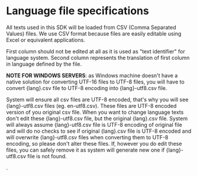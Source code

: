 # Language file specifications

All texts used in this SDK will be loaded from CSV (Comma Separated Values) files. We use CSV format because files are easily editable using Excel or equivalent applications.

First column should not be edited at all as it is used as "text identifier" for language system. Second column represents the translation of first column in language defined by the file.

**NOTE FOR WINDOWS SERVERS**: as Windows machine doesn't have a native solution for converting UTF-16 files to UTF-8 files, you will have to convert {lang}.csv file to UTF-8 encoding into {lang}-utf8.csv file.

System will ensure all csv files are UTF-8 encoded, that's why you will see {lang}-utf8.csv files (eg. en-utf8.csv). These files are UTF-8 encoded version of you original csv file. 
When you want to change language texts don't edit these {lang}-utf8.csv file, but the original {lang}.csv file. System will always assume {lang}-utf8.csv file is UTF-8 encoding of original file
  and will do no checks to see if original {lang}.csv file is UTF-8 encoded and will overwrite {lang}-utf8.csv files when converting them to UTF-8 encoding, so please don't alter these files.
  If, however you do edit these files, you can safely remove it as system will generate new one if {lang}-utf8.csv file is not found.

.
